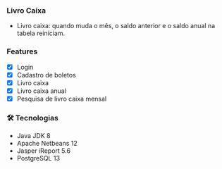 
### Livro Caixa 
- Livro caixa: quando muda o mês, o saldo anterior e o saldo anual na tabela reiniciam.

### Features
- [x] Login
- [x] Cadastro de boletos
- [x] Livro caixa
- [x] Livro caixa anual 
- [x] Pesquisa de livro caixa mensal

###  🛠 Tecnologias
- Java JDK 8
- Apache Netbeans 12
- Jasper iReport 5.6
- PostgreSQL 13

